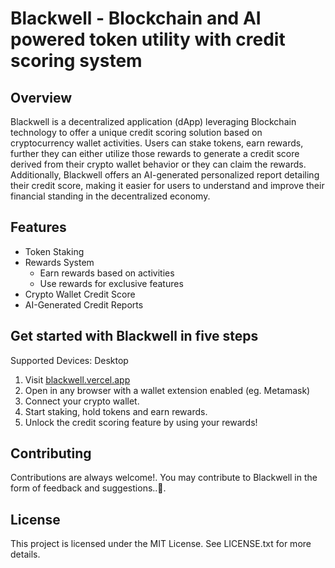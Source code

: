 # Blackwell - Blockchain and AI powered token utility with credit scoring system
## Overview

Blackwell is a decentralized application (dApp) leveraging Blockchain technology to offer a unique credit scoring solution based on cryptocurrency wallet activities. Users can stake tokens, earn rewards, further they can either utilize those rewards to generate a credit score derived from their crypto wallet behavior or they can claim the rewards. Additionally, Blackwell offers an AI-generated personalized report detailing their credit score, making it easier for users to understand and improve their financial standing in the decentralized economy.
## Features
- Token Staking
- Rewards System
  - Earn rewards based on activities
  - Use rewards for exclusive features
- Crypto Wallet Credit Score
- AI-Generated Credit Reports

## Get started with Blackwell in five steps
Supported Devices: Desktop
1. Visit [blackwell.vercel.app](https://blackwell.vercel.app)
2. Open in any browser with a wallet extension enabled (eg. Metamask)
3. Connect your crypto wallet.
4. Start staking, hold tokens and earn rewards.
5. Unlock the credit scoring feature by using your rewards!

## Contributing
Contributions are always welcome!. You may contribute to Blackwell in the form of feedback and suggestions..🤍.

## License
This project is licensed under the MIT License. See LICENSE.txt for more details.
